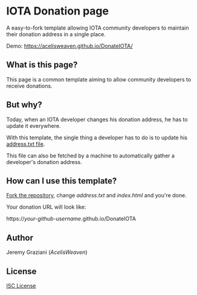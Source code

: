 # IOTA Donation page

A easy-to-fork template allowing IOTA community developers to maintain their donation address in a single place.

Demo: https://acelisweaven.github.io/DonateIOTA/

## What is this page?

This page is a common template aiming to allow community developers to receive donations.

## But why?

Today, when an IOTA developer changes his donation address, he has to update it everywhere.

With this template, the single thing a developer has to do is to update his [address.txt file](address.txt).

This file can also be fetched by a machine to automatically gather a developer's donation address.

## How can I use this template?
[Fork the repository](https://github.com/AcelisWeaven/DonateIOTA/fork), change *address.txt* and *index.html* and you're done.

Your donation URL will look like:

https://*your-github-username*.github.io/DonateIOTA

## Author

Jeremy Graziani (*AcelisWeaven*)

## License

[ISC License](LICENSE.md)